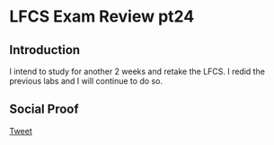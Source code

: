 
# LFCS Exam Review pt24

## Introduction

I intend to study for another 2 weeks and retake the LFCS. I redid the previous labs and I will continue to do so.

## Social Proof

[Tweet]()